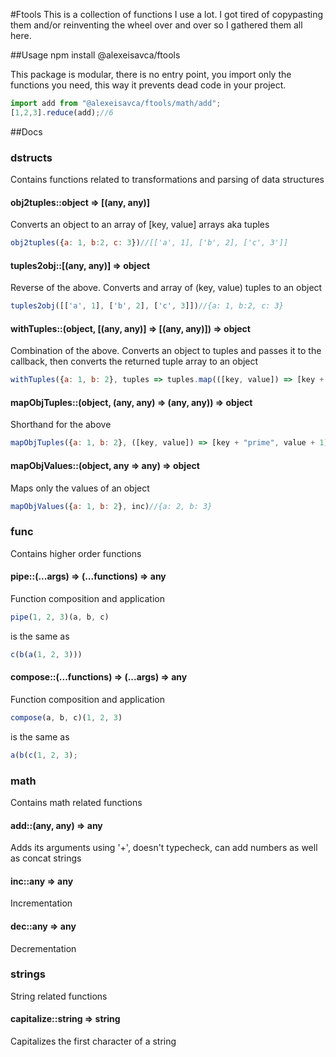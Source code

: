 #Ftools
This is a collection of functions I use a lot. I got tired of copypasting them and/or reinventing the wheel over and over
so I gathered them all here.

##Usage
    npm install @alexeisavca/ftools

This package is modular, there is no entry point, you import only the functions you need, this way it prevents dead code
in your project.

```js
import add from "@alexeisavca/ftools/math/add";
[1,2,3].reduce(add);//6
```

##Docs
### dstructs
Contains functions related to transformations and parsing of data structures

#### obj2tuples::object => [(any, any)]
Converts an object to an array of [key, value] arrays aka tuples
```js
obj2tuples({a: 1, b:2, c: 3})//[['a', 1], ['b', 2], ['c', 3']]
```

#### tuples2obj::[(any, any)] => object
Reverse of the above. Converts and array of (key, value) tuples to an object
```js
tuples2obj([['a', 1], ['b', 2], ['c', 3]])//{a: 1, b:2, c: 3}
```

#### withTuples::(object, [(any, any)] => [(any, any)]) => object
Combination of the above. Converts an object to tuples and passes it to the callback, then converts the returned tuple
array to an object
```js
withTuples({a: 1, b: 2}, tuples => tuples.map(([key, value]) => [key + "prime", value + 1]))//{aprime: 2, bprime: 3}
```

#### mapObjTuples::(object, (any, any) => (any, any)) => object
Shorthand for the above
```js
mapObjTuples({a: 1, b: 2}, ([key, value]) => [key + "prime", value + 1])//{aprime: 2, bprime: 3}
```

#### mapObjValues::(object, any => any) => object
Maps only the values of an object
```js
mapObjValues({a: 1, b: 2}, inc)//{a: 2, b: 3}
```

### func
Contains higher order functions

#### pipe::(...args) => (...functions) => any
Function composition and application
```js
pipe(1, 2, 3)(a, b, c)
```

is the same as
```js
c(b(a(1, 2, 3)))
```

#### compose::(...functions) => (...args) => any
Function composition and application
```js
compose(a, b, c)(1, 2, 3)
```

is the same as
```js
a(b(c(1, 2, 3);
```

### math
Contains math related functions

#### add::(any, any) => any
Adds its arguments using '+', doesn't typecheck, can add numbers as well as concat strings

#### inc::any => any
Incrementation

#### dec::any => any
Decrementation

### strings
String related functions

#### capitalize::string => string
Capitalizes the first character of a string
